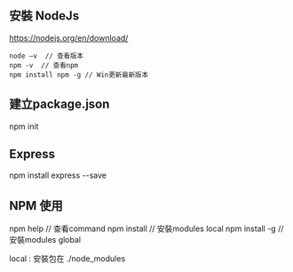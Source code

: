 
## 安裝 NodeJs
https://nodejs.org/en/download/
```
node –v  // 查看版本
npm -v  // 查看npm
npm install npm -g // Win更新最新版本
```
## 建立package.json
npm init

## Express
npm install express --save

## NPM 使用

npm help <command> // 查看command
npm install <Module Name> // 安裝modules local
npm install <Module Name> -g // 安裝modules  global

local : 安裝包在 ./node_modules